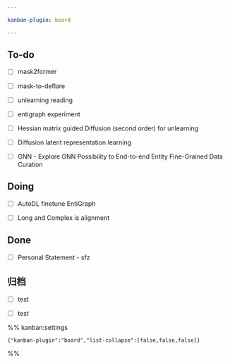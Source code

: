 ```yaml
---

kanban-plugin: board

---
```


## To-do

- [ ] mask2former
- [ ] mask-to-deflare
- [ ] unlearning reading
- [ ] entigraph experiment
- [ ] Hessian matrix guided Diffusion (second order) for unlearning
- [ ] Diffusion latent representation learning
- [ ] GNN - Explore GNN Possibility to End-to-end Entity Fine-Grained Data Curation


## Doing

- [ ] AutoDL finetune EntiGraph
- [ ] Long and Complex is alignment


## Done

- [ ] Personal Statement - sfz


## 归档

- [ ] test
- [ ] test




%% kanban:settings
```
{"kanban-plugin":"board","list-collapse":[false,false,false]}
```
%%